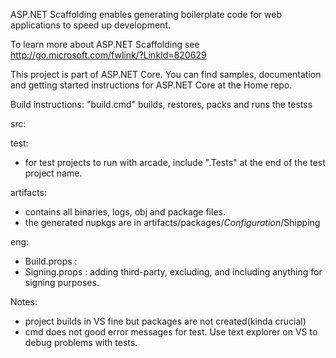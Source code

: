 ASP.NET Scaffolding enables generating boilerplate code for web applications to speed up development.

To learn more about ASP.NET Scaffolding see http://go.microsoft.com/fwlink/?LinkId=820629

This project is part of ASP.NET Core. You can find samples, documentation and getting started instructions for ASP.NET Core at the Home repo.

Build instructions: "build.cmd" builds, restores, packs and runs the testss

src:

test:
- for test projects to run with arcade, include ".Tests" at the end of the test project name.

artifacts:
- contains all binaries, logs, obj and package files. 
- the generated nupkgs are in artifacts/packages/$Configuration$/Shipping

eng:
- Build.props :
- Signing.props : adding third-party, excluding, and including anything for signing purposes.

Notes:
- project builds in VS fine but packages are not created(kinda crucial)
- cmd does not good error messages for test. Use text explorer on VS to debug problems with tests.
